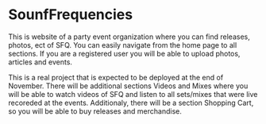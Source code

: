 # SounfFrequencies

This is website of a party event organization where you can find releases, photos, ect of SFQ. You can easily navigate from the home page to all sections. If you are a registered user you will be able to upload photos, articles and events.

This is a real project that is expected to be deployed at the end of November. There will be additional sections Videos and Mixes where you will be able to watch videos of SFQ and listen to all sets/mixes that were live recoreded at the events. Additionaly, there will be a section Shopping Cart, so you will be able to buy releases and merchandise.
